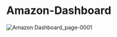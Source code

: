 # Amazon-Dashboard
![Amazon Dashboard_page-0001](https://github.com/user-attachments/assets/705cd849-28b2-426e-8c72-68a9f6737f60)
